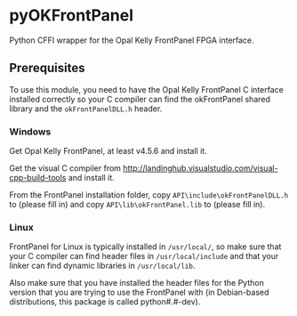 # pyOKFrontPanel
Python CFFI wrapper for the Opal Kelly FrontPanel FPGA interface.

## Prerequisites
To use this module, you need to have the Opal Kelly FrontPanel C interface installed correctly
so your C compiler can find the okFrontPanel shared library and the `okFrontPanelDLL.h` header.

### Windows
Get Opal Kelly FrontPanel, at least v4.5.6 and install it.

Get the visual C compiler from http://landinghub.visualstudio.com/visual-cpp-build-tools and install it.

From the FrontPanel installation folder, copy `API\include\okFrontPanelDLL.h` to (please fill in)
and copy `API\lib\okFrontPanel.lib` to (please fill in).

### Linux
FrontPanel for Linux is typically installed in `/usr/local/`, so make sure that your C compiler can find header files in `/usr/local/include` and that your linker can find dynamic libraries in `/usr/local/lib`.

Also make sure that you have installed the header files for the Python version that you are trying to use the FrontPanel with (in Debian-based distributions, this package is called python#.#-dev).
